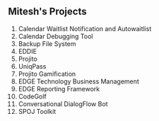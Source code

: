## Mitesh's Projects
1. Calendar Waitlist Notification and Autowaitlist
2. Calendar Debugging Tool
3. Backup File System
4. EDDIE 
5. Projito
6. UniqPass
7. Projito Gamification
8. EDGE Technology Business Management
9. EDGE Reporting Framework
10. CodeGolf
11. Conversational DialogFlow Bot
12. SPOJ Toolkit

##
